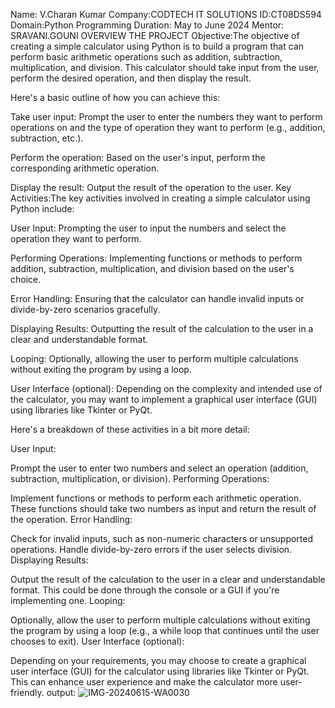Name: V.Charan Kumar
Company:CODTECH IT SOLUTIONS
ID:CT08DS594
Domain:Python Programming
Duration: May to June 2024
Mentor: SRAVANI.GOUNI
OVERVIEW THE PROJECT 
Objective:The objective of creating a simple calculator using Python is to build a program that can perform basic arithmetic operations such as addition, subtraction, multiplication, and division. This calculator should take input from the user, perform the desired operation, and then display the result.

Here's a basic outline of how you can achieve this:

Take user input: Prompt the user to enter the numbers they want to perform operations on and the type of operation they want to perform (e.g., addition, subtraction, etc.).

Perform the operation: Based on the user's input, perform the corresponding arithmetic operation.

Display the result: Output the result of the operation to the user.
Key Activities:The key activities involved in creating a simple calculator using Python include:

User Input: Prompting the user to input the numbers and select the operation they want to perform.

Performing Operations: Implementing functions or methods to perform addition, subtraction, multiplication, and division based on the user's choice.

Error Handling: Ensuring that the calculator can handle invalid inputs or divide-by-zero scenarios gracefully.

Displaying Results: Outputting the result of the calculation to the user in a clear and understandable format.

Looping: Optionally, allowing the user to perform multiple calculations without exiting the program by using a loop.

User Interface (optional): Depending on the complexity and intended use of the calculator, you may want to implement a graphical user interface (GUI) using libraries like Tkinter or PyQt.

Here's a breakdown of these activities in a bit more detail:

User Input:

Prompt the user to enter two numbers and select an operation (addition, subtraction, multiplication, or division).
Performing Operations:

Implement functions or methods to perform each arithmetic operation. These functions should take two numbers as input and return the result of the operation.
Error Handling:

Check for invalid inputs, such as non-numeric characters or unsupported operations.
Handle divide-by-zero errors if the user selects division.
Displaying Results:

Output the result of the calculation to the user in a clear and understandable format. This could be done through the console or a GUI if you're implementing one.
Looping:

Optionally, allow the user to perform multiple calculations without exiting the program by using a loop (e.g., a while loop that continues until the user chooses to exit).
User Interface (optional):

Depending on your requirements, you may choose to create a graphical user interface (GUI) for the calculator using libraries like Tkinter or PyQt. This can enhance user experience and make the calculator more user-friendly.
output:
![IMG-20240615-WA0030](https://github.com/cattilll12345/Codtechtask1/assets/170488727/56337363-10e2-476d-a594-ae759edd3f97)
